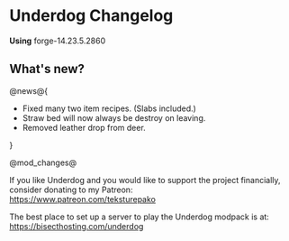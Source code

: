 # Underdog Changelog

**Using** forge-14.23.5.2860

## What's new?

@news@{

- Fixed many two item recipes. (Slabs included.)
- Straw bed will now always be destroy on leaving.
- Removed leather drop from deer.

}

@mod_changes@

If you like Underdog and you would like to support the project financially, consider donating to my Patreon: \
<https://www.patreon.com/teksturepako>

The best place to set up a server to play the Underdog modpack is at: \
<https://bisecthosting.com/underdog>
